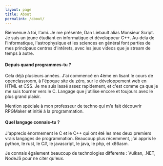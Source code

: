 ```yaml
---
layout: page
title: About
permalink: /about/
---
```


Bienvenue à toi, l'ami. Je me présente, Dan Liebault alias Monsieur Script. Je suis un jeune étudiant en informatique et développeur C++. Au-dela de l'informatique, l'astrophysique et les sciences en général font parties de mes principaux centres d'intêrets, avec les jeux videos que je stream de temps à autre.

#### Depuis quand programmes-tu ?

Cela déjà plusieurs années. J'ai commencé en 4ème en lisant le cours de openclassroom, à l'époque site du zéro, sur le développement web en HTML et CSS. Je me suis lassé assez rapidement, et c'est comme ça que je me suis tourner vers le C. Langage que j'utilise encore et toujours avec le plus grand plaisir.  

Mention spéciale à mon professeur de techno qui m'a fait découvrir RPGMaker et initié à la programmation.

#### Quel langage connais-tu ?

J'apprecis énormement le C et le C++ qui ont été les mes deux premiers vrais langages de programmation. Beaucoup plus récemment, j'ai appris le python, le rust, le C#, le javascript, le java, le php, et x86asm.  

Je connais également beaucoup de technologies diffèrente : Vulkan, .NET, NodeJS pour ne citer qu'eux.